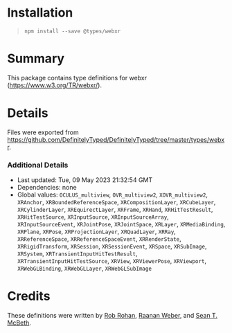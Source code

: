 # Installation
> `npm install --save @types/webxr`

# Summary
This package contains type definitions for webxr (https://www.w3.org/TR/webxr/).

# Details
Files were exported from https://github.com/DefinitelyTyped/DefinitelyTyped/tree/master/types/webxr.

### Additional Details
 * Last updated: Tue, 09 May 2023 21:32:54 GMT
 * Dependencies: none
 * Global values: `OCULUS_multiview`, `OVR_multiview2`, `XOVR_multiview2`, `XRAnchor`, `XRBoundedReferenceSpace`, `XRCompositionLayer`, `XRCubeLayer`, `XRCylinderLayer`, `XREquirectLayer`, `XRFrame`, `XRHand`, `XRHitTestResult`, `XRHitTestSource`, `XRInputSource`, `XRInputSourceArray`, `XRInputSourceEvent`, `XRJointPose`, `XRJointSpace`, `XRLayer`, `XRMediaBinding`, `XRPlane`, `XRPose`, `XRProjectionLayer`, `XRQuadLayer`, `XRRay`, `XRReferenceSpace`, `XRReferenceSpaceEvent`, `XRRenderState`, `XRRigidTransform`, `XRSession`, `XRSessionEvent`, `XRSpace`, `XRSubImage`, `XRSystem`, `XRTransientInputHitTestResult`, `XRTransientInputHitTestSource`, `XRView`, `XRViewerPose`, `XRViewport`, `XRWebGLBinding`, `XRWebGLLayer`, `XRWebGLSubImage`

# Credits
These definitions were written by [Rob Rohan](https://github.com/robrohan), [Raanan Weber](https://github.com/RaananW), and [Sean T. McBeth](https://github.com/capnmidnight).
